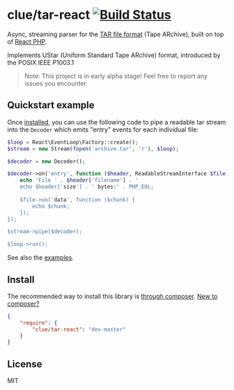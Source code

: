 # clue/tar-react [![Build Status](https://travis-ci.org/clue/php-tar-react.svg?branch=master)](https://travis-ci.org/clue/php-tar-react)

Async, streaming parser for the [TAR file format](https://en.wikipedia.org/wiki/Tar_%28computing%29) (Tape ARchive),
built on top of [React PHP](http://reactphp.org/).

Implements UStar (Uniform Standard Tape ARchive) format, introduced by the POSIX IEEE P1003.1

> Note: This project is in early alpha stage! Feel free to report any issues you encounter.

## Quickstart example

Once [installed](#install), you can use the following code to pipe a readable
tar stream into the `Decoder` which emits "entry" events for each individual file:

```php
$loop = React\EventLoop\Factory::create();
$stream = new Stream(fopen('archive.tar', 'r'), $loop);

$decoder = new Decoder();

$decoder->on('entry', function ($header, ReadableStreamInterface $file) {
    echo 'File ' . $header['filename'] . ' 
    echo $header['size'] . ' bytes:' . PHP_EOL;
    
    $file->on('data', function ($chunk) {
        echo $chunk;
    });
});

$stream->pipe($decoder);

$loop->run();
```

See also the [examples](examples).

## Install

The recommended way to install this library is [through composer](https://getcomposer.org).
[New to composer?](https://getcomposer.org/doc/00-intro.md)

```JSON
{
    "require": {
        "clue/tar-react": "dev-master"
    }
}
```

## License

MIT
